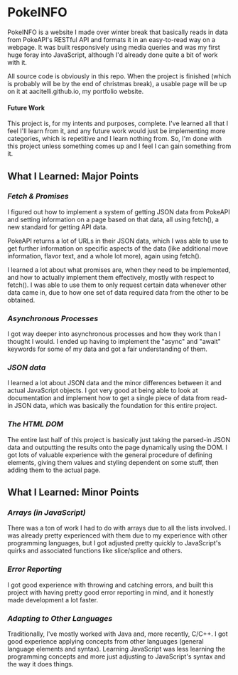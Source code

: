# PokeINFO

PokeINFO is a website I made over winter break that basically reads in data from PokeAPI's RESTful API and formats it in an easy-to-read way on a webpage. It was built responsively using media queries and was my first huge foray into JavaScript, although I'd already done quite a bit of work with it. 

All source code is obviously in this repo. When the project is finished (which is probably will be by the end of christmas break), a usable page will be up on it at aacitelli.github.io, my portfolio website. 


#### Future Work
This project is, for my intents and purposes, complete. I've learned all that I feel I'll learn from it, and any future work would just be implementing more categories, which is repetitive and I learn nothing from. So, I'm done with this project unless something comes up and I feel I can gain something from it.

## **What I Learned: Major Points**

### ***Fetch & Promises*** 

I figured out how to implement a system of getting JSON data from PokeAPI and setting information on a page based on that data, all using fetch(), a new standard for getting API data. 

PokeAPI returns a lot of URLs in their JSON data, which I was able to use to get further information on specific aspects of the data (like additional move information, flavor text, and a whole lot more), again using fetch(). 

I learned a lot about what promises are, when they need to be implemented, and how to actually implement them effectively, mostly with respect to fetch(). I was able to use them to only request certain data whenever other data came in, due to how one set of data required data from the other to be obtained. 

### ***Asynchronous Processes***

I got way deeper into asynchronous processes and how they work than I thought I would. I ended up having to implement the "async" and "await" keywords for some of my data and got a fair understanding of them. 

### ***JSON data***

I learned a lot about JSON data and the minor differences between it and actual JavaScript objects. I got very good at being able to look at documentation and implement how to get a single piece of data from read-in JSON data, which was basically the foundation for this entire project. 

### ***The HTML DOM***

The entire last half of this project is basically just taking the parsed-in JSON data and outputting the results onto the page dynamically using the DOM. I got lots of valuable experience with the general procedure of defining elements, giving them values and styling dependent on some stuff, then adding them to the actual page.

## **What I Learned: Minor Points**

### ***Arrays (in JavaScript)***

There was a ton of work I had to do with arrays due to all the lists involved. I was already pretty experienced with them due to my experience with other programming languages, but I got adjusted pretty quickly to JavaScript's quirks and associated functions like slice/splice and others.

### ***Error Reporting***

I got good experience with throwing and catching errors, and built this project with having pretty good error reporting in mind, and it honestly made development a lot faster.

### ***Adapting to Other Languages***

Traditionally, I've mostly worked with Java and, more recently, C/C++. I got good experience applying concepts from other languages (general language elements and syntax). Learning JavaScript was less learning the programming concepts and more just adjusting to JavaScript's syntax and the way it does things. 
